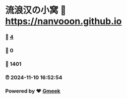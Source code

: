 # 流浪汉の小窝 :link: https://nanvooon.github.io 
### :page_facing_up: [4](https://nanvooon.github.io/tag.html) 
### :speech_balloon: 0 
### :hibiscus: 1401 
### :alarm_clock: 2024-11-10 16:52:54 
### Powered by :heart: [Gmeek](https://github.com/Meekdai/Gmeek)
